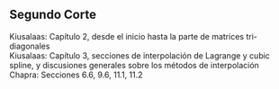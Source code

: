 ## Segundo Corte

Kiusalaas: Capítulo 2, desde el inicio hasta la parte de matrices tri-diagonales  
Kiusalaas: Capítulo 3, secciones de interpolación de Lagrange y cubic spline, y discusiones generales sobre los métodos de interpolación  
Chapra: Secciones 6.6, 9.6, 11.1, 11.2   


